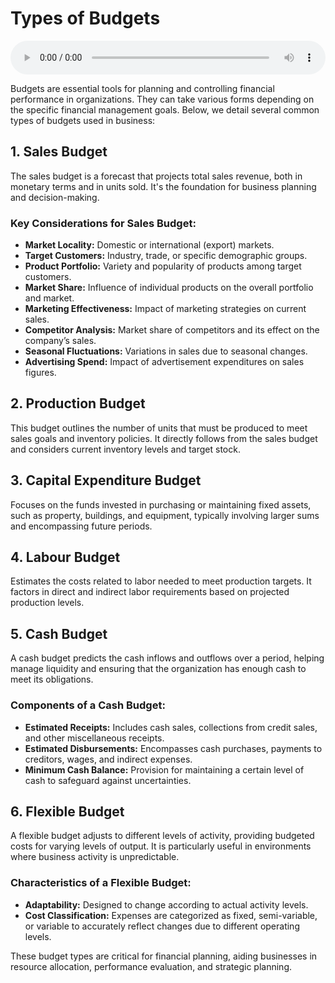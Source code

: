 # Types of Budgets

<audio controls style="width: 100%;">
  <source src="../../../../../audio/4th_sem/CMA/Unit-4 Budgetary Control/4.b Types of Budgets.mp3" type="audio/mpeg">
  Your browser does not support the audio element.
</audio>


Budgets are essential tools for planning and controlling financial performance in organizations. They can take various forms depending on the specific financial management goals. Below, we detail several common types of budgets used in business:

## 1. **Sales Budget**
The sales budget is a forecast that projects total sales revenue, both in monetary terms and in units sold. It's the foundation for business planning and decision-making.

### Key Considerations for Sales Budget:
- **Market Locality:** Domestic or international (export) markets.
- **Target Customers:** Industry, trade, or specific demographic groups.
- **Product Portfolio:** Variety and popularity of products among target customers.
- **Market Share:** Influence of individual products on the overall portfolio and market.
- **Marketing Effectiveness:** Impact of marketing strategies on current sales.
- **Competitor Analysis:** Market share of competitors and its effect on the company’s sales.
- **Seasonal Fluctuations:** Variations in sales due to seasonal changes.
- **Advertising Spend:** Impact of advertisement expenditures on sales figures.

## 2. **Production Budget**
This budget outlines the number of units that must be produced to meet sales goals and inventory policies. It directly follows from the sales budget and considers current inventory levels and target stock.

## 3. **Capital Expenditure Budget**
Focuses on the funds invested in purchasing or maintaining fixed assets, such as property, buildings, and equipment, typically involving larger sums and encompassing future periods.

## 4. **Labour Budget**
Estimates the costs related to labor needed to meet production targets. It factors in direct and indirect labor requirements based on projected production levels.

## 5. **Cash Budget**
A cash budget predicts the cash inflows and outflows over a period, helping manage liquidity and ensuring that the organization has enough cash to meet its obligations.

### Components of a Cash Budget:
- **Estimated Receipts:** Includes cash sales, collections from credit sales, and other miscellaneous receipts.
- **Estimated Disbursements:** Encompasses cash purchases, payments to creditors, wages, and indirect expenses.
- **Minimum Cash Balance:** Provision for maintaining a certain level of cash to safeguard against uncertainties.

## 6. **Flexible Budget**
A flexible budget adjusts to different levels of activity, providing budgeted costs for varying levels of output. It is particularly useful in environments where business activity is unpredictable.

### Characteristics of a Flexible Budget:
- **Adaptability:** Designed to change according to actual activity levels.
- **Cost Classification:** Expenses are categorized as fixed, semi-variable, or variable to accurately reflect changes due to different operating levels.

These budget types are critical for financial planning, aiding businesses in resource allocation, performance evaluation, and strategic planning.
